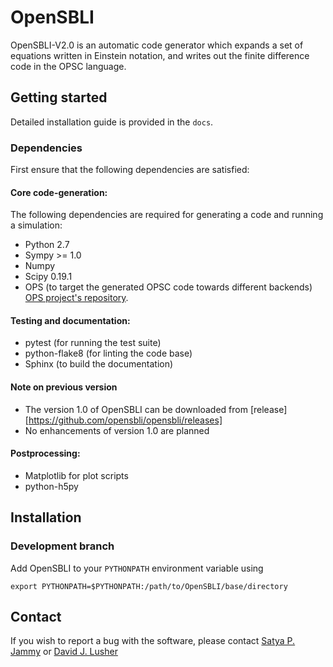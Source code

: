 # OpenSBLI

OpenSBLI-V2.0 is an automatic code generator which expands a set of equations written in Einstein notation, and writes out the finite difference code in the OPSC language.

## Getting started
Detailed installation guide is provided in the `docs`.
### Dependencies
First ensure that the following dependencies are satisfied:
#### Core code-generation:
The following dependencies are required for generating a code and running a simulation:

* Python 2.7
* Sympy >= 1.0
* Numpy
* Scipy 0.19.1
* OPS (to target the generated OPSC code towards different backends) [OPS project's repository](https://github.com/gihanmudalige/OPS).

#### Testing and documentation:

* pytest (for running the test suite)
* python-flake8 (for linting the code base)
* Sphinx (to build the documentation)

#### Note on previous version

* The version 1.0 of OpenSBLI can be downloaded from [release][https://github.com/opensbli/opensbli/releases]
* No enhancements of version 1.0 are planned

#### Postprocessing:

* Matplotlib for plot scripts
* python-h5py

## Installation

### Development branch

Add OpenSBLI to your `PYTHONPATH` environment variable using

```
export PYTHONPATH=$PYTHONPATH:/path/to/OpenSBLI/base/directory
```

## Contact
If you wish to report a bug with the software, please contact [Satya P. Jammy](mailto:S.P.Jammy@soton.ac.uk) or [David J. Lusher](mailto:D.Lusher@soton.ac.uk)
